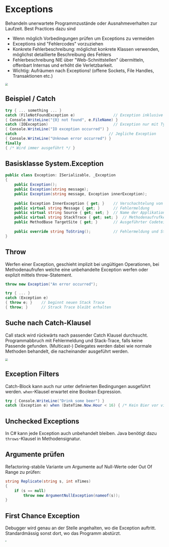 # Exceptions

Behandeln unerwartete Programmzustände oder Ausnahmeverhalten zur Laufzeit. Best Practices dazu sind

- Wenn möglich Vorbedingungen prüfen um Exceptions zu vermeiden
- Exceptions sind "Fehlercodes" vorzuziehen
- Konkrete Fehlerbeschreibung: möglichst konkrete Klassen verwenden, möglichst detaillierte Beschreibung des Fehlers
- Fehlerbeschreibung NIE über "Web-Schnittstellen" übermitteln, offenbart Internas und erhöht die Verletzbarkeit.
- Wichtig: Aufräumen nach Exceptions! (offene Sockets, File Handles, Transaktionen etc.)

<img src="C:\Users\luzia\OneDrive - OST\01_Aktuelles_Semester\MsTe\res\csharp-exceptions.png" style="zoom:50%;" />

## Beispiel / Catch

```csharp
try { ... something ... }
catch (FileNotFoundException e)					// Exception inklusive Name wenn verwendet
{ Console.WriteLine("{0} not found", e.FileName) }
catch (IOException)								// Exception nur mit Typ
{ Console.WriteLine("IO exception occurred") }
catch										  // Jegliche Exception
{ Console.WriteLine("Unknown error occurred") }
finally
{ /* Wird immer ausgeführt */ }
```

## Basisklasse System.Exception

```csharp
public class Exception: ISerializable, _Exception
{
    public Exception(); 
    public Exception(string message); 
    public Exception(string message, Exception innerException);
    
    public Exception InnerException { get; }	// Verschachtelung von Exceptions möglich
    public virtual string Message { get; }		// Fehlermeldung
    public virtual string Source { get; set; }	// Name der Applikation, Objekt, Framework 
    public virtual string StackTrace { get; set; }	// Methodenaufrufkette als String
    public MethodBase TargetSite { get; }		// Ausgeführter Codeteil, der den Fehler verursacht
    
    public override string ToString();			// Fehlermeldung und StackTrace als String
}
```

## Throw

Werfen einer Exception, geschieht implizit bei ungültigen Operationen, bei Methodenaufrufen welche eine unbehandelte Exception werfen oder explizit mittels throw-Statement.

```csharp
throw new Exception("An error occurred");

try { ... }
catch (Exception e)
{ throw e; } 	// beginnt neuen Stack Trace
{ throw; } 		// Strack Trace bleibt erhalten
```

## Suche nach Catch-Klausel

Call stack wird rückwärts nach passender Catch Klausel durchsucht. Programmabbruch mit Fehlermeldung und Stack-Trace, falls keine Passende gefunden. (Multicast-) Delegates werden dabei wie normale Methoden behandelt, die nacheinander ausgeführt werden.

<img src="C:\Users\luzia\OneDrive - OST\01_Aktuelles_Semester\MsTe\res\csharp-exceptions-callstack.png" style="zoom:50%;" />

## Exception Filters

Catch-Block kann auch nur unter definierten Bedingungen ausgeführt werden. `when`-Klausel erwartet eine Boolean Expression.

```csharp
try { Console.WriteLine("Drink some beer") }
catch (Exception e) when (DateTime.Now.Hour < 16) { /* Kein Bier vor vier! */ }
```

## Unchecked Exceptions

In C# kann jede Exception auch unbehandelt bleiben. Java benötigt dazu `throws`-Klausel in Methodensignatur.

## Argumente prüfen

Refactoring-stabile Variante um Argumente auf Null-Werte oder Out Of Range zu prüfen:

```csharp
string Replicate(string s, int nTimes)
{
    if (s == null) 
        throw new ArgumentNullException(nameof(s));
}
```

## First Chance Exception

Debugger wird genau an der Stelle angehalten, wo die Exception auftritt. Standardmässig sonst dort, wo das Programm abstürzt.

<img src="C:\Users\luzia\OneDrive - OST\01_Aktuelles_Semester\MsTe\res\csharp-exceptions-firstchance.png" style="zoom: 25%;" />